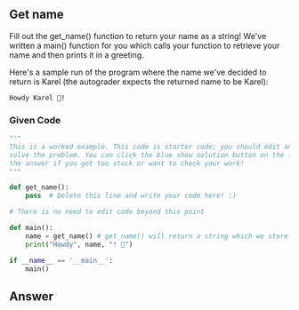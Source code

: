 ## Get name
Fill out the get_name() function to return your name as a string! We've written a main() function for you which calls your function to retrieve your name and then prints it in a greeting.

Here's a sample run of the program where the name we've decided to return is Karel (the autograder expects the returned name to be Karel):

```
Howdy Karel 🤠! 
```

### Given Code
```python
"""
This is a worked example. This code is starter code; you should edit and run it to 
solve the problem. You can click the blue show solution button on the left to see 
the answer if you get too stuck or want to check your work!
"""

def get_name():
    pass  # Delete this line and write your code here! :)

# There is no need to edit code beyond this point

def main():
    name = get_name() # get_name() will return a string which we store to the 'name' variable here
    print("Howdy", name, "! 🤠")

if __name__ == '__main__':
    main()
```

## Answer
```python
```